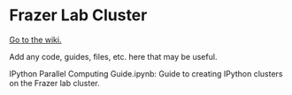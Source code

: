 # Frazer Lab Cluster
[Go to the wiki.](https://github.com/frazer-lab/cluster/wiki)

Add any code, guides, files, etc. here that may be useful.

IPython Parallel Computing Guide.ipynb: Guide to creating IPython clusters on
the Frazer lab cluster.
